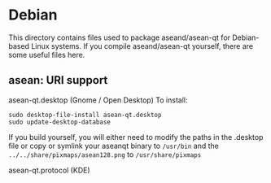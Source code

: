 
Debian
====================
This directory contains files used to package aseand/asean-qt
for Debian-based Linux systems. If you compile aseand/asean-qt yourself, there are some useful files here.

## asean: URI support ##


asean-qt.desktop  (Gnome / Open Desktop)
To install:

	sudo desktop-file-install asean-qt.desktop
	sudo update-desktop-database

If you build yourself, you will either need to modify the paths in
the .desktop file or copy or symlink your aseanqt binary to `/usr/bin`
and the `../../share/pixmaps/asean128.png` to `/usr/share/pixmaps`

asean-qt.protocol (KDE)

